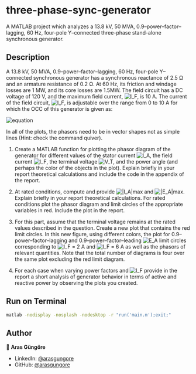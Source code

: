 # three-phase-sync-generator

A MATLAB project which analyzes a 13.8 kV, 50 MVA, 0.9–power–factor–lagging, 60 Hz, four-pole Y–connected three-phase stand-alone synchronous generator.



## Description

A 13.8 kV, 50 MVA, 0.9–power–factor–lagging, 60 Hz, four-pole Y–connected synchronous generator has a synchronous reactance of 2.5 Ω and an armature resistance of 0.2 Ω. At 60 Hz, its friction and windage losses are 1 MW, and its core losses are 1.5MW. The field circuit has a DC voltage of 120 V, and the maximum field current,
![I_F](https://latex.codecogs.com/svg.image?I_F), is 10 A. The current of the field circuit, ![I_F](https://latex.codecogs.com/svg.image?I_F), is adjustable over the range from 0 to 10 A for which the OCC of this generator is given as:

![equation](https://latex.codecogs.com/svg.image?%5Clarge%20V_%7BT,OpenCircuit%7D(I_F)=20%5C,(1.05-%5Cexp(-0.3%5C,I_F))%5C;kV)

In all of the plots, the phasors need to be in vector shapes not as simple lines (Hint: check the
command quiver).

1. Create a MATLAB function for plotting the phasor diagram of the generator for different values of the stator current ![I_A](https://latex.codecogs.com/svg.image?I_A), the field current ![I_F](https://latex.codecogs.com/svg.image?I_F), the terminal voltage ![V_T](https://latex.codecogs.com/svg.image?V_T), and the power angle (and perhaps the color of the objects in the plot). Explain briefly in your report theoretical calculations and include the code in the appendix of the report.

2. At rated conditions, compute and provide ![|I_A|max](https://latex.codecogs.com/svg.image?|I_A|_{max}) and ![|E_A|max](https://latex.codecogs.com/svg.image?|E_A|_{max}). Explain briefly in your report theoretical calculations. For rated conditions plot the phasor diagram and limit circles of the appropriate variables in red. Include the plot in the report.

3. For this part, assume that the terminal voltage remains at the rated values described in the question. Create a new plot that contains the red limit circles. In this new figure, using different colors, the plot for 0.9–power–factor–lagging and 0.9–power–factor–leading ![E_A](https://latex.codecogs.com/svg.image?E_A) limit circles corresponding to ![I_F](https://latex.codecogs.com/svg.image?I_F) = 2 A and ![I_F](https://latex.codecogs.com/svg.image?I_F) = 6 A as well as the phasors of relevant quantities. Note that the total number of diagrams is four over the same plot excluding the red limit diagram.

4. For each case when varying power factors and ![I_F](https://latex.codecogs.com/svg.image?I_F) provide in the report a short analysis of generator behavior in terms of active and reactive power by observing the plots you created.



## Run on Terminal

```sh
matlab -nodisplay -nosplash -nodesktop -r "run('main.m');exit;"
```



## Author

👤 **Aras Güngöre**

* LinkedIn: [@arasgungore](https://www.linkedin.com/in/arasgungore)
* GitHub: [@arasgungore](https://github.com/arasgungore)
